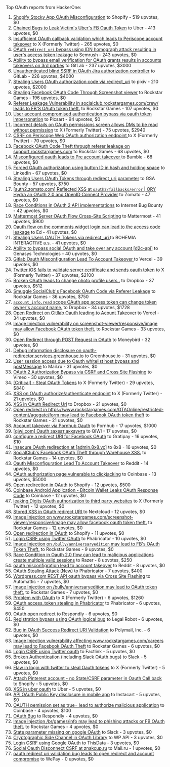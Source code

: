 Top OAuth reports from HackerOne:

1. [Shopify Stocky App OAuth Misconfiguration](https://hackerone.com/reports/740989) to Shopify - 519 upvotes, $0
2. [Chained Bugs to Leak Victim's Uber's FB Oauth Token](https://hackerone.com/reports/202781) to Uber - 413 upvotes, $0
3. [Insufficient OAuth callback validation which leads to Periscope account takeover](https://hackerone.com/reports/110293) to X (Formerly Twitter) - 265 upvotes, $0
4. [OAuth `redirect_uri` bypass using IDN homograph attack resulting in user's access token leakage](https://hackerone.com/reports/861940) to Semrush - 243 upvotes, $0
5. [Ability to bypass email verification for OAuth grants results in accounts takeovers on 3rd parties](https://hackerone.com/reports/922456) to GitLab - 237 upvotes, $3000
6. [Unauthenticated blind SSRF in OAuth Jira authorization controller](https://hackerone.com/reports/398799) to GitLab - 226 upvotes, $4000
7. [Stealing Users OAuth authorization code via redirect_uri](https://hackerone.com/reports/1861974) to pixiv - 210 upvotes, $2000
8. [Stealing Facebook OAuth Code Through Screenshot viewer](https://hackerone.com/reports/488269) to Rockstar Games - 196 upvotes, $0
9. [Referer Leakage Vulnerability in  socialclub.rockstargames.com/crew/ leads to FB'S OAuth token theft.](https://hackerone.com/reports/787160) to Rockstar Games - 107 upvotes, $0
10. [User account compromised authentication bypass via oauth token impersonation](https://hackerone.com/reports/739321) to Picsart - 94 upvotes, $0
11. [Incorrect details on OAuth permissions screen allows DMs to be read without permission](https://hackerone.com/reports/434763) to X (Formerly Twitter) - 75 upvotes, $2940
12. [CSRF on Periscope Web OAuth authorization endpoint ](https://hackerone.com/reports/215381) to X (Formerly Twitter) - 70 upvotes, $0
13. [Facebook OAuth Code Theft through referer leakage on support.rockstargames.com](https://hackerone.com/reports/482743) to Rockstar Games - 68 upvotes, $0
14. [Misconfigured oauth leads to Pre account takeover ](https://hackerone.com/reports/1074047) to Bumble - 68 upvotes, $0
15. [Forced OAuth authorization using button ID in hash and holding space](https://hackerone.com/reports/2649615) to LinkedIn - 67 upvotes, $0
16. [Stealing Users OAuth Tokens through redirect_uri parameter](https://hackerone.com/reports/665651) to GSA Bounty - 57 upvotes, $750
17. [[auth2.zomato.com] Reflected XSS at `oauth2/fallbacks/error` | ORY Hydra an OAuth 2.0 and OpenID Connect Provider](https://hackerone.com/reports/456333) to Zomato - 47 upvotes, $0
18. [Race Conditions in OAuth 2 API implementations](https://hackerone.com/reports/55140) to Internet Bug Bounty - 42 upvotes, $0
19. [Mattermost Server OAuth Flow Cross-Site Scripting](https://hackerone.com/reports/1216203) to Mattermost - 41 upvotes, $900
20. [Oauth flow on the comments widget login can lead to the access code leakage](https://hackerone.com/reports/292783) to Ed - 41 upvotes, $0
21. [Stealing Users OAUTH Tokens via redirect_uri ](https://hackerone.com/reports/405100) to BOHEMIA INTERACTIVE a.s. - 41 upvotes, $0
22. [Ability to bypass social OAuth and take over any account [d2c-api]](https://hackerone.com/reports/729960) to Genasys Technologies - 40 upvotes, $0
23. [Gitlab Oauth Misconfiguration Lead To Account Takeover ](https://hackerone.com/reports/541701) to Vercel - 39 upvotes, $0
24. [Twitter iOS fails to validate server certificate and sends oauth token](https://hackerone.com/reports/168538) to X (Formerly Twitter) - 37 upvotes, $2100
25. [Broken OAuth leads to change photo profile users .](https://hackerone.com/reports/642475) to Dropbox - 37 upvotes, $512
26. [Smuggle SocialClub's Facebook OAuth Code via Referer Leakage](https://hackerone.com/reports/342709) to Rockstar Games - 36 upvotes, $750
27. [`account_info.read` scope OAuth app access token can change token owner's account name.](https://hackerone.com/reports/1031240) to Dropbox - 34 upvotes, $1728
28. [Open Redirect on Gitllab Oauth leading to Acount Takeover](https://hackerone.com/reports/677617) to Vercel - 34 upvotes, $0
29. [Image Injection vulnerability on screenshot-viewer/responsive/image may allow Facebook OAuth token theft.](https://hackerone.com/reports/655288) to Rockstar Games - 33 upvotes, $0
30. [Open Redirect through POST Request in OAuth](https://hackerone.com/reports/1129761) to Moneybird - 32 upvotes, $0
31. [Debug information disclosure on oauth-redirector.services.greenhouse.io](https://hackerone.com/reports/315205) to Greenhouse.io - 31 upvotes, $0
32. [User session access due to Oauth whitelist host bypass and postMessage](https://hackerone.com/reports/875938) to Mail.ru - 31 upvotes, $0
33. [OAuth 2 Authorization Bypass via CSRF and Cross Site Flashing](https://hackerone.com/reports/136582) to Vimeo - 30 upvotes, $0
34. [[Critical] - Steal OAuth Tokens](https://hackerone.com/reports/131202) to X (Formerly Twitter) - 29 upvotes, $840
35. [XSS on OAuth authorize/authenticate endpoint](https://hackerone.com/reports/87040) to X (Formerly Twitter) - 21 upvotes, $0
36. [XSS in OAuth Redirect Url](https://hackerone.com/reports/163707) to Dropbox - 21 upvotes, $0
37. [Open redirect in https://www.rockstargames.com/GTAOnline/restricted-content/agegate/form may lead to Facebook OAuth token theft](https://hackerone.com/reports/798121) to Rockstar Games - 21 upvotes, $0
38. [Account takeover via Pornhub Oauth](https://hackerone.com/reports/192648) to Pornhub - 17 upvotes, $1000
39. [[qiwi.com] Oauth захват аккаунта](https://hackerone.com/reports/159507) to QIWI - 17 upvotes, $0
40. [configure a redirect URI for Facebook OAuth](https://hackerone.com/reports/140432) to Gratipay - 16 upvotes, $10
41. [Insecure OAuth redirection at [admin.8x8.vc]](https://hackerone.com/reports/770548) to 8x8 - 16 upvotes, $0
42. [SocialClub's Facebook OAuth Theft through Warehouse XSS.](https://hackerone.com/reports/316948) to Rockstar Games - 14 upvotes, $0
43. [Oauth Misconfiguration Lead To Account Takeover](https://hackerone.com/reports/1212374) to Reddit - 14 upvotes, $0
44. [OAuth authorization page vulnerable to clickjacking](https://hackerone.com/reports/65825) to Coinbase - 13 upvotes, $5000
45. [Open redirection in OAuth](https://hackerone.com/reports/55525) to Shopify - 12 upvotes, $500
46. [Coinbase Android Application - Bitcoin Wallet Leaks OAuth Response Code](https://hackerone.com/reports/5314) to Coinbase - 12 upvotes, $0
47. [leaking Digits OAuth authorization to third party websites](https://hackerone.com/reports/166942) to X (Formerly Twitter) - 12 upvotes, $0
48. [Stored XSS in OAuth redirect URI ](https://hackerone.com/reports/261138) to Nextcloud - 12 upvotes, $0
49. [Image Injection on www.rockstargames.com/screenshot-viewer/responsive/image may allow facebook oauth token theft.](https://hackerone.com/reports/497655) to Rockstar Games - 12 upvotes, $0
50. [Open redirection in OAuth](https://hackerone.com/reports/405697) to Shopify - 11 upvotes, $0
51. [Login CSRF using Twitter OAuth](https://hackerone.com/reports/2228) to Phabricator - 10 upvotes, $0
52. [Image Injection on `/bully/anniversaryedition` may lead to FB's OAuth Token Theft.](https://hackerone.com/reports/659784) to Rockstar Games - 9 upvotes, $0
53. [Race Condition in Oauth 2.0 flow can lead to malicious applications create multiple valid sessions](https://hackerone.com/reports/699112) to Razer - 8 upvotes, $250
54. [oauth misconfigration lead to account takeover](https://hackerone.com/reports/1815463) to Reddit - 8 upvotes, $0
55. [OAuth Stealing Attack (New)](https://hackerone.com/reports/3930) to Phabricator - 7 upvotes, $400
56. [Wordpress.com REST API oauth bypass via Cross Site Flashing](https://hackerone.com/reports/176308) to Automattic - 7 upvotes, $0
57. [Image Injection on /bully/anniversaryedition may lead to OAuth token theft.](https://hackerone.com/reports/498358) to Rockstar Games - 7 upvotes, $0
58. [Problem with OAuth](https://hackerone.com/reports/46485) to X (Formerly Twitter) - 6 upvotes, $1260
59. [OAuth access_token stealing in Phabricator](https://hackerone.com/reports/3596) to Phabricator - 6 upvotes, $450
60. [OAuth open redirect](https://hackerone.com/reports/7900) to Respondly - 6 upvotes, $0
61. [Registration bypass using OAuth logical bug](https://hackerone.com/reports/64946) to Legal Robot - 6 upvotes, $0
62. [Bug in OAuth Success Redirect URI Validation](https://hackerone.com/reports/753547) to Polymail, Inc. - 6 upvotes, $0
63. [Image Injection vulnerability affecting www.rockstargames.com/careers may lead to Facebook OAuth Theft](https://hackerone.com/reports/491654) to Rockstar Games - 6 upvotes, $0
64. [Login CSRF using Twitter oauth](https://hackerone.com/reports/13555) to Factlink - 5 upvotes, $0
65. [Broken Authentication (including Slack OAuth bugs)](https://hackerone.com/reports/2559) to Slack - 5 upvotes, $0
66. [Flaw in login with twitter to steal Oauth tokens](https://hackerone.com/reports/44492) to X (Formerly Twitter) - 5 upvotes, $0
67. [Attach Pinterest account - no State/CSRF parameter in Oauth Call back](https://hackerone.com/reports/111218) to Shopify - 5 upvotes, $0
68. [XSS in uber oauth](https://hackerone.com/reports/131052) to Uber - 5 upvotes, $0
69. [API OAuth Public Key disclosure in mobile app](https://hackerone.com/reports/160120) to Instacart - 5 upvotes, $0
70. [OAUTH pemission set as true= lead to authorize malicious application](https://hackerone.com/reports/87561) to Coinbase - 4 upvotes, $100
71. [OAuth Bug](https://hackerone.com/reports/9460) to Respondly - 4 upvotes, $0
72. [Image injection /br/games/info may lead to phishing attacks or FB OAuth theft.](https://hackerone.com/reports/510388) to Rockstar Games - 4 upvotes, $0
73. [State parameter missing on google OAuth](https://hackerone.com/reports/2688) to Slack - 3 upvotes, $0
74. [Cryptographic Side Channel in OAuth Library](https://hackerone.com/reports/31168) to WP API - 3 upvotes, $0
75. [Login CSRF using Google OAuth](https://hackerone.com/reports/118737) to ThisData - 3 upvotes, $0
76. [Social Oauth Disconnect CSRF at znakcup.ru](https://hackerone.com/reports/1074869) to Mail.ru - 1 upvotes, $0
77. [oauth redirect uri validation bug leads to open redirect and account compromise](https://hackerone.com/reports/20661) to WePay - 0 upvotes, $0
